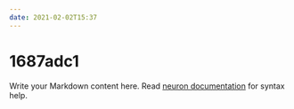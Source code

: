 ```yaml
---
date: 2021-02-02T15:37
---
```


# 1687adc1

Write your Markdown content here. Read [neuron documentation](https://neuron.zettel.page/2011404.html) for syntax help.

